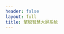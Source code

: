 ```yaml
---
header: false
layout: full
title: 擎聪智慧大屏系统
---
```


<script setup lang="ts">
import { defineClientComponent } from 'vitepress'

const userStore = useUserStore(piniaInstance)
const Index = defineClientComponent(async () => {
  if(userStore.token === ''){
    await userStore.showLoginModal()
  }
  return import('./Index.vue')
})
</script>
<Index></Index>

